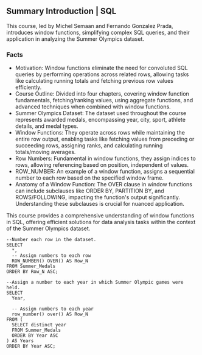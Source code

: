 ## Summary Introduction | SQL
This course, led by Michel Semaan and Fernando Gonzalez Prada, introduces window functions, simplifying complex SQL queries, and their application in analyzing the Summer Olympics dataset.

### Facts
- Motivation: Window functions eliminate the need for convoluted SQL queries by performing operations across related rows, allowing tasks like calculating running totals and fetching previous row values efficiently.
- Course Outline: Divided into four chapters, covering window function fundamentals, fetching/ranking values, using aggregate functions, and advanced techniques when combined with window functions.
- Summer Olympics Dataset: The dataset used throughout the course represents awarded medals, encompassing year, city, sport, athlete details, and medal types.
- Window Functions: They operate across rows while maintaining the entire row output, enabling tasks like fetching values from preceding or succeeding rows, assigning ranks, and calculating running totals/moving averages.
- Row Numbers: Fundamental in window functions, they assign indices to rows, allowing referencing based on position, independent of values.
- ROW_NUMBER: An example of a window function, assigns a sequential number to each row based on the specified window frame.
- Anatomy of a Window Function: The OVER clause in window functions can include subclauses like ORDER BY, PARTITION BY, and ROWS/FOLLOWING, impacting the function's output significantly. Understanding these subclauses is crucial for nuanced application.

This course provides a comprehensive understanding of window functions in SQL, offering efficient solutions for data analysis tasks within the context of the Summer Olympics dataset.
```
--Number each row in the dataset.
SELECT
  *,
  -- Assign numbers to each row
  ROW_NUMBER() OVER() AS Row_N
FROM Summer_Medals
ORDER BY Row_N ASC;

--Assign a number to each year in which Summer Olympic games were held.
SELECT
  Year,

  -- Assign numbers to each year
  row_number() over() AS Row_N
FROM (
  SELECT distinct year
  FROM Summer_Medals
  ORDER BY Year ASC
) AS Years
ORDER BY Year ASC;


```
